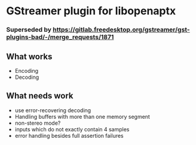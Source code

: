 # GStreamer plugin for libopenaptx

### Superseded by https://gitlab.freedesktop.org/gstreamer/gst-plugins-bad/-/merge_requests/1871


## What works

* Encoding
* Decoding

## What needs work

* use error-recovering decoding
* Handling buffers with more than one memory segment
* non-stereo mode?
* inputs which do not exactly contain 4 samples
* error handling besides full assertion failures

